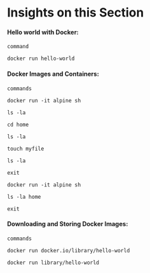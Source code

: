 # Insights on this Section
#### Hello world with Docker:
`command`
```
docker run hello-world
```
#### Docker Images and Containers:
`commands`
```
docker run -it alpine sh

ls -la

cd home

ls -la

touch myfile

ls -la

exit

docker run -it alpine sh

ls -la home

exit
```
#### Downloading and Storing Docker Images:
`commands`
```
docker run docker.io/library/hello-world

docker run library/hello-world
```

